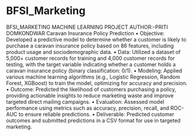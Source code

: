 # BFSI_Marketing
BFSI_MARKETING
MACHINE LEARNING PROJECT
AUTHOR:-PRITI DOMKONDWAR
Caravan Insurance Policy Prediction • Objective: Developed a predictive model to determine whether a customer is likely to purchase a caravan insurance policy based on 86 features, including product usage and sociodemographic data. • Data: Utilized a dataset of 5,000+ customer records for training and 4,000 customer records for testing, with the target variable indicating whether a customer holds a caravan insurance policy (binary classification: 0/1). • Modeling: Applied various machine learning algorithms (e.g., Logistic Regression, Random Forest, XGBoost) to train the model, optimizing for accuracy and precision. • Outcome: Predicted the likelihood of customers purchasing a policy, providing actionable insights to reduce marketing waste and improve targeted direct mailing campaigns. • Evaluation: Assessed model performance using metrics such as accuracy, precision, recall, and ROC-AUC to ensure reliable predictions. • Deliverable: Predicted customer outcomes and submitted predictions in a CSV format for use in targeted marketing.
